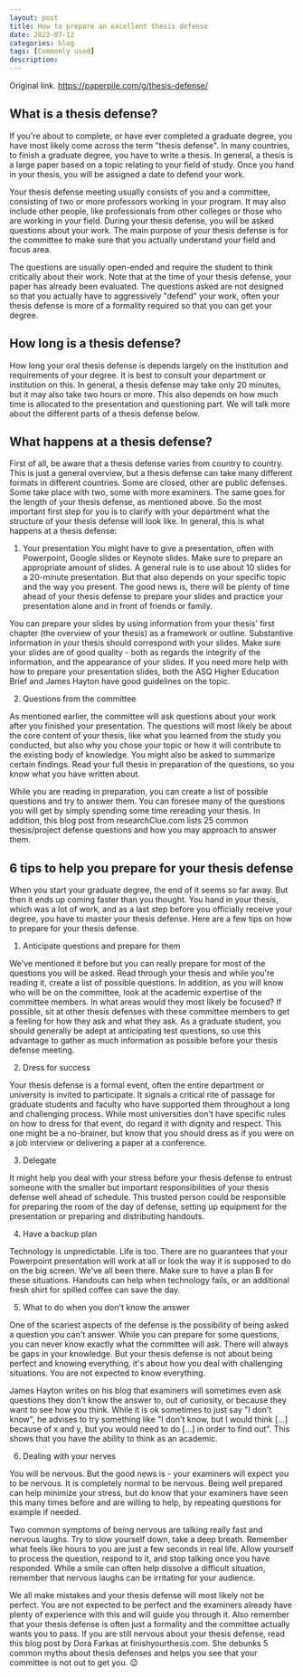 ```yaml
---
layout: post
title: How to prepare an excellent thesis defense
date: 2022-07-12
categories: blog
tags: [Commonly used]
description:
---
```


Original link.
https://paperpile.com/g/thesis-defense/

## What is a thesis defense?

If you're about to complete, or have ever completed a graduate degree, you have most likely come across the term "thesis defense". In many countries, to finish a graduate degree, you have to write a thesis. In general, a thesis is a large paper based on a topic relating to your field of study. Once you hand in your thesis, you will be assigned a date to defend your work.

Your thesis defense meeting usually consists of you and a committee, consisting of two or more professors working in your program. It may also include other people, like professionals from other colleges or those who are working in your field. During your thesis defense, you will be asked questions about your work. The main purpose of your thesis defense is for the committee to make sure that you actually understand your field and focus area.

The questions are usually open-ended and require the student to think critically about their work. Note that at the time of your thesis defense, your paper has already been evaluated. The questions asked are not designed so that you actually have to aggressively "defend" your work, often your thesis defense is more of a formality required so that you can get your degree.

## How long is a thesis defense?

How long your oral thesis defense is depends largely on the institution and requirements of your degree. It is best to consult your department or institution on this. In general, a thesis defense may take only 20 minutes, but it may also take two hours or more. This also depends on how much time is allocated to the presentation and questioning part. We will talk more about the different parts of a thesis defense below.

## What happens at a thesis defense?

First of all, be aware that a thesis defense varies from country to country. This is just a general overview, but a thesis defense can take many different formats in different countries. Some are closed, other are public defenses. Some take place with two, some with more examiners. The same goes for the length of your thesis defense, as mentioned above. So the most important first step for you is to clarify with your department what the structure of your thesis defense will look like. In general, this is what happens at a thesis defense:

1. Your presentation
You might have to give a presentation, often with Powerpoint, Google slides or Keynote slides. Make sure to prepare an appropriate amount of slides. A general rule is to use about 10 slides for a 20-minute presentation. But that also depends on your specific topic and the way you present. The good news is, there will be plenty of time ahead of your thesis defense to prepare your slides and practice your presentation alone and in front of friends or family.

You can prepare your slides by using information from your thesis' first chapter (the overview of your thesis) as a framework or outline. Substantive information in your thesis should correspond with your slides. Make sure your slides are of good quality - both as regards the integrity of the information, and the appearance of your slides. If you need more help with how to prepare your presentation slides, both the ASQ Higher Education Brief and James Hayton have good guidelines on the topic.

2. Questions from the committee

As mentioned earlier, the committee will ask questions about your work after you finished your presentation. The questions will most likely be about the core content of your thesis, like what you learned from the study you conducted, but also why you chose your topic or how it will contribute to the existing body of knowledge. You might also be asked to summarize certain findings. Read your full thesis in preparation of the questions, so you know what you have written about.

While you are reading in preparation, you can create a list of possible questions and try to answer them. You can foresee many of the questions you will get by simply spending some time rereading your thesis. In addition, this blog post from researchClue.com lists 25 common thesis/project defense questions and how you may approach to answer them.

## 6 tips to help you prepare for your thesis defense
When you start your graduate degree, the end of it seems so far away. But then it ends up coming faster than you thought. You hand in your thesis, which was a lot of work, and as a last step before you officially receive your degree, you have to master your thesis defense. Here are a few tips on how to prepare for your thesis defense.

1. Anticipate questions and prepare for them

We've mentioned it before but you can really prepare for most of the questions you will be asked. Read through your thesis and while you're reading it, create a list of possible questions. In addition, as you will know who will be on the committee, look at the academic expertise of the committee members. In what areas would they most likely be focused? If possible, sit at other thesis defenses with these committee members to get a feeling for how they ask and what they ask. As a graduate student, you should generally be adept at anticipating test questions, so use this advantage to gather as much information as possible before your thesis defense meeting.

2. Dress for success

Your thesis defense is a formal event, often the entire department or university is invited to participate. It signals a critical rite of passage for graduate students and faculty who have supported them throughout a long and challenging process. While most universities don't have specific rules on how to dress for that event, do regard it with dignity and respect. This one might be a no-brainer, but know that you should dress as if you were on a job interview or delivering a paper at a conference.

3. Delegate

It might help you deal with your stress before your thesis defense to entrust someone with the smaller but important responsibilities of your thesis defense well ahead of schedule. This trusted person could be responsible for preparing the room of the day of defense, setting up equipment for the presentation or preparing and distributing handouts.

4. Have a backup plan

Technology is unpredictable. Life is too. There are no guarantees that your Powerpoint presentation will work at all or look the way it is supposed to do on the big screen. We've all been there. Make sure to have a plan B for these situations. Handouts can help when technology fails, or an additional fresh shirt for spilled coffee can save the day.

5. What to do when you don't know the answer

One of the scariest aspects of the defense is the possibility of being asked a question you can't answer. While you can prepare for some questions, you can never know exactly what the committee will ask. There will always be gaps in your knowledge. But your thesis defense is not about being perfect and knowing everything, it's about how you deal with challenging situations. You are not expected to know everything.

James Hayton writes on his blog that examiners will sometimes even ask questions they don't know the answer to, out of curiosity, or because they want to see how you think. While it is ok sometimes to just say "I don't know", he advises to try something like "I don't know, but I would think [...] because of x and y, but you would need to do [...] in order to find out". This shows that you have the ability to think as an academic.

6. Dealing with your nerves

You will be nervous. But the good news is - your examiners will expect you to be nervous. It is completely normal to be nervous. Being well prepared can help minimize your stress, but do know that your examiners have seen this many times before and are willing to help, by repeating questions for example if needed.

Two common symptoms of being nervous are talking really fast and nervous laughs. Try to slow yourself down, take a deep breath. Remember what feels like hours to you are just a few seconds in real life. Allow yourself to process the question, respond to it, and stop talking once you have responded. While a smile can often help dissolve a difficult situation, remember that nervous laughs can be irritating for your audience.

We all make mistakes and your thesis defense will most likely not be perfect. You are not expected to be perfect and the examiners already have plenty of experience with this and will guide you through it. Also remember that your thesis defense is often just a formality and the committee actually wants you to pass. If you are still nervous about your thesis defense, read this blog post by Dora Farkas at finishyourthesis.com. She debunks 5 common myths about thesis defenses and helps you see that your committee is not out to get you. 😉

